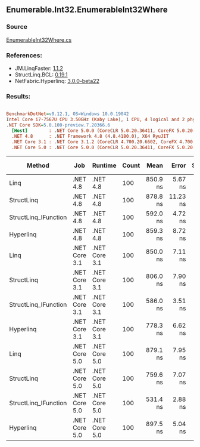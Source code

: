 ﻿## Enumerable.Int32.EnumerableInt32Where

### Source
[EnumerableInt32Where.cs](../LinqBenchmarks/Enumerable/Int32/EnumerableInt32Where.cs)

### References:
- JM.LinqFaster: [1.1.2](https://www.nuget.org/packages/JM.LinqFaster/1.1.2)
- StructLinq.BCL: [0.19.1](https://www.nuget.org/packages/StructLinq.BCL/0.19.1)
- NetFabric.Hyperlinq: [3.0.0-beta22](https://www.nuget.org/packages/NetFabric.Hyperlinq/3.0.0-beta22)

### Results:
``` ini

BenchmarkDotNet=v0.12.1, OS=Windows 10.0.19042
Intel Core i7-7567U CPU 3.50GHz (Kaby Lake), 1 CPU, 4 logical and 2 physical cores
.NET Core SDK=5.0.100-preview.7.20366.6
  [Host]        : .NET Core 5.0.0 (CoreCLR 5.0.20.36411, CoreFX 5.0.20.36411), X64 RyuJIT
  .NET 4.8      : .NET Framework 4.8 (4.8.4180.0), X64 RyuJIT
  .NET Core 3.1 : .NET Core 3.1.2 (CoreCLR 4.700.20.6602, CoreFX 4.700.20.6702), X64 RyuJIT
  .NET Core 5.0 : .NET Core 5.0.0 (CoreCLR 5.0.20.36411, CoreFX 5.0.20.36411), X64 RyuJIT


```
|               Method |           Job |       Runtime | Count |     Mean |    Error |  StdDev | Ratio |  Gen 0 | Gen 1 | Gen 2 | Allocated | Code Size | CacheMisses/Op | BranchMispredictions/Op |
|--------------------- |-------------- |-------------- |------ |---------:|---------:|--------:|------:|-------:|------:|------:|----------:|----------:|---------------:|------------------------:|
|                 Linq |      .NET 4.8 |      .NET 4.8 |   100 | 850.9 ns |  5.67 ns | 5.30 ns |  1.00 | 0.0458 |     - |     - |      96 B |     867 B |              1 |                       1 |
|           StructLinq |      .NET 4.8 |      .NET 4.8 |   100 | 878.8 ns | 11.23 ns | 9.38 ns |  1.03 | 0.0191 |     - |     - |      40 B |     611 B |              0 |                       0 |
| StructLinq_IFunction |      .NET 4.8 |      .NET 4.8 |   100 | 592.0 ns |  4.72 ns | 4.42 ns |  0.70 | 0.0191 |     - |     - |      40 B |     545 B |              0 |                       1 |
|            Hyperlinq |      .NET 4.8 |      .NET 4.8 |   100 | 859.3 ns |  8.72 ns | 7.73 ns |  1.01 | 0.0191 |     - |     - |      40 B |     604 B |              0 |                       0 |
|                 Linq | .NET Core 3.1 | .NET Core 3.1 |   100 | 850.0 ns |  7.11 ns | 6.66 ns |  1.00 | 0.0458 |     - |     - |      96 B |     860 B |              1 |                       1 |
|           StructLinq | .NET Core 3.1 | .NET Core 3.1 |   100 | 806.0 ns |  7.90 ns | 7.39 ns |  0.95 | 0.0191 |     - |     - |      40 B |     547 B |              0 |                       1 |
| StructLinq_IFunction | .NET Core 3.1 | .NET Core 3.1 |   100 | 586.0 ns |  3.51 ns | 3.29 ns |  0.69 | 0.0191 |     - |     - |      40 B |     509 B |              0 |                       1 |
|            Hyperlinq | .NET Core 3.1 | .NET Core 3.1 |   100 | 778.3 ns |  6.62 ns | 5.87 ns |  0.91 | 0.0191 |     - |     - |      40 B |     569 B |              0 |                       1 |
|                 Linq | .NET Core 5.0 | .NET Core 5.0 |   100 | 879.1 ns |  7.95 ns | 6.64 ns |  1.03 | 0.0458 |     - |     - |      96 B |     845 B |              1 |                       1 |
|           StructLinq | .NET Core 5.0 | .NET Core 5.0 |   100 | 759.6 ns |  7.07 ns | 6.61 ns |  0.89 | 0.0191 |     - |     - |      40 B |     501 B |              0 |                       0 |
| StructLinq_IFunction | .NET Core 5.0 | .NET Core 5.0 |   100 | 531.4 ns |  2.88 ns | 2.69 ns |  0.62 | 0.0191 |     - |     - |      40 B |     467 B |              0 |                       1 |
|            Hyperlinq | .NET Core 5.0 | .NET Core 5.0 |   100 | 897.5 ns |  5.04 ns | 4.47 ns |  1.05 | 0.0191 |     - |     - |      40 B |     553 B |              0 |                       0 |
